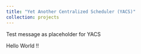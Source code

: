 ```yaml
---
title: "Yet Another Centralized Scheduler (YACS)"
collection: projects
---
```


Test message as placeholder for YACS

Hello World !!